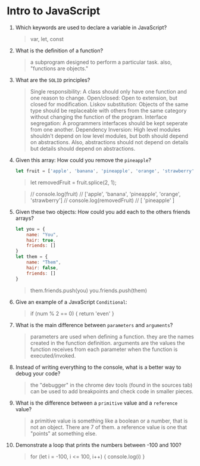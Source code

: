 # Intro to JavaScript
01. Which keywords are used to declare a variable in JavaScript?

    > var, let, const

02. What is the definition of a function?

    > a subprogram designed to perform a particular task. 
    > also, "functions are objects."

03. What are the `SOLID` principles?

    > Single responsibility: A class should only have one function and one reason to change.
    > Open/closed: Open to extension, but closed for modification.
    > Liskov substitution: Objects of the same type should be replaceable with others from the same category without changing the function of the program.
    > Interface segregation: A programmers interfaces should be kept seperate from one another.
    > Dependency Inversion: High level modules shouldn't depend on low level modules, but both should depend on abstractions. Also, abstractions should not depend on details but details should depend on abstractions.


04. Given this array: How could you remove the `pineapple`?

    ```js
    let fruit = ['apple', 'banana', 'pineapple', 'orange', 'strawberry']
    ```

    > let removedFruit = fruit.splice(2, 1);

    > // console.log(fruit)  // ['apple', 'banana', 'pineapple', 'orange', 'strawberry']
    > // console.log(removedFruit) // [ 'pineapple' ]


05. Given these two objects: How could you add each to the others friends arrays?

    ```js
    let you = {
        name: "You",
        hair: true,
        friends: []
    }
    let them = {
        name: "Them",
        hair: false,
        friends: []
    }
    ```

    > them.friends.push(you)
    > you.friends.push(them)

06. Give an example of a JavaScript `Conditional`:

    > if (num % 2 == 0) {
    >   return 'even'
    > }

07. What is the main difference between `parameters` and `arguments`?

    > parameters are used when defining a function. they are the names created in the function definition.
    > arguments are the values the function receives from each parameter when the function is executed/invoked.

08. Instead of writing everything to the console, what is a better way to debug your code?

    > the "debugger" in the chrome dev tools (found in the sources tab) can be used to add breakpoints and check code in smaller pieces.

09. What is the difference between a `primitive` value and a `reference` value?

    > a primitive value is something like a boolean or a number, that is not an object. There are 7 of them.
    > a reference value is one that "points" at something else.

10. Demonstrate a loop that prints the numbers between -100 and 100?

    > for (let i = -100, i <= 100, i++) {
    > console.log(i)
    }
